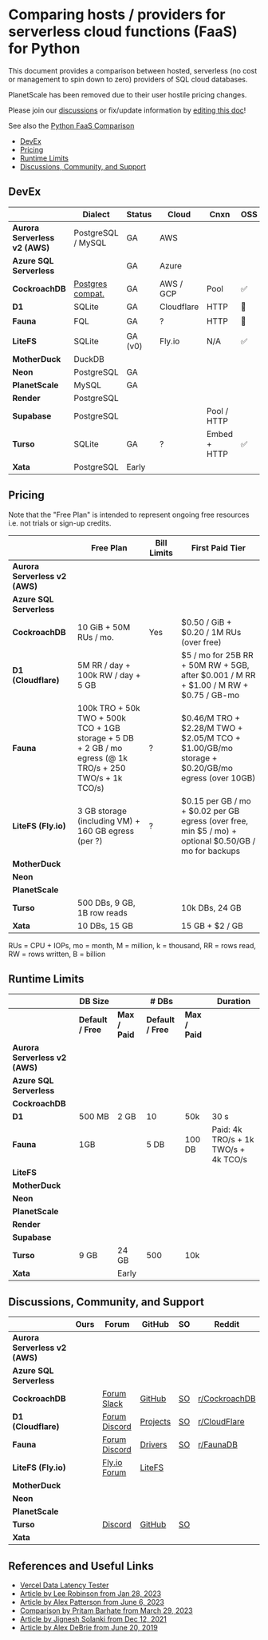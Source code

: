 # Comparing hosts / providers for serverless cloud functions (FaaS) for Python

This document provides a comparison between hosted, serverless (no cost or management to spin down to zero) providers of SQL cloud databases.

PlanetScale has been removed due to their user hostile pricing changes.

Please join our [discussions](https://github.com/hbmartin/comparison-serverless-cloud-sql-databases/discussions) or fix/update information by [editing this doc](https://github.com/hbmartin/comparison-serverless-cloud-sql-databases/edit/main/README.md)!

See also the [Python FaaS Comparison](https://github.com/hbmartin/comparison-hosts-serverless-cloud-function-faas-for-python)

- [DevEx](#devex)
- [Pricing](#pricing)
- [Runtime Limits](#runtime-limits)
- [Discussions, Community, and Support](#discussions-community-and-support)

## DevEx

|                                       | Dialect | Status    | Cloud | Cnxn | OSS | Examples         | Docs |
| ------------------------------------- | -------------- | --------- | ------------------------------- | ---- | ------------------------------------- | ------------------------------------- | ------------------------------------- |
| **Aurora Serverless v2 (AWS)** | PostgreSQL / MySQL | GA | AWS |  |  |      |      |
| **Azure SQL Serverless** |  | GA | Azure |  |  | | |
| **CockroachDB** | [Postgres compat.](https://www.cockroachlabs.com/docs/stable/postgresql-compatibility) | GA | AWS / GCP | Pool | ✅ | [Link](https://www.cockroachlabs.com/docs/stable/example-apps) | 🚀 |
| **D1**        | SQLite           | GA | Cloudflare | HTTP | 🚫 | [Link](https://developers.cloudflare.com/d1/get-started/) | 🚀 |
| **Fauna** | FQL | GA | ? | HTTP | 🚫 | [Link](https://docs.fauna.com/fauna/current/guides/todo) | 👍 |
| **LiteFS**        | SQLite           | GA (v0) | Fly.io | N/A | ✅ | [Link](https://fly.io/docs/litefs/speedrun/) | 🚀 |
| **MotherDuck**             | DuckDB           |        |        |        |        |      |      |
| **Neon**                   | PostgreSQL | GA |        |        |        |      |      |
| **PlanetScale** | MySQL | GA |        |        |        |      |  |
| **Render** | PostgreSQL | | | | | | |
| **Supabase** | PostgreSQL | | | Pool / HTTP | | | |
| **Turso**                  | SQLite           | GA | ? | Embed + HTTP | ✅ | [Link](https://github.com/tursodatabase/awesome-turso) | 🚀 |
| **Xata**                   | PostgreSQL | Early |        |        |        |      |      |

## Pricing

Note that the "Free Plan" is intended to represent ongoing free resources i.e. not trials or sign-up credits.

|                                | **Free Plan**                                                | Bill Limits | **First Paid Tier**                                          |
| ------------------------------ | ------------------------------------------------------------ | ----------- | ------------------------------------------------------------ |
| **Aurora Serverless v2 (AWS)** |                                                              |             |                                                              |
| **Azure SQL Serverless**       |                                                              |             |                                                              |
| **CockroachDB**                | 10 GiB + 50M RUs / mo.                                       | Yes         | $0.50 / GiB + $0.20 / 1M RUs (over free)                     |
| **D1 (Cloudflare)**            | 5M RR / day + 100k RW / day + 5 GB                           |             | $5 / mo for 25B RR + 50M RW + 5GB, after $0.001 / M RR + $1.00 / M RW + $0.75 / GB-mo |
| **Fauna**                      | 100k TRO + 50k TWO + 500k TCO + 1GB storage + 5 DB + 2 GB / mo egress (@ 1k TRO/s + 250 TWO/s + 1k TCO/s) | ?           | $0.46/M TRO + $2.28/M TWO +  $2.05/M TCO + $1.00/GB/mo storage + $0.20/GB/mo egress (over 10GB) |
| **LiteFS (Fly.io)**            | 3 GB storage (including VM) + 160 GB egress (per ?)          | ?           | $0.15 per GB / mo + $0.02 per GB egress (over free, min $5 / mo) + optional $0.50/GB / mo for backups |
| **MotherDuck**                 |                                                              |             |                                                              |
| **Neon**                       |                                                              |             |                                                              |
| **PlanetScale**                |                                                              |             |                                                              |
| **Turso**                      | 500 DBs, 9 GB, 1B row reads                                  |             | 10k DBs, 24 GB                                               |
| **Xata**                       | 10 DBs, 15 GB                                                |             | 15 GB + $2 / GB                                              |

RUs = CPU + IOPs, mo = month, M = million, k = thousand, RR = rows read, RW = rows written, B = billion

## Runtime Limits

|                                | DB Size            |                | # DBs              |                | Duration                             |
| ------------------------------ | ------------------ | -------------- | ------------------ | -------------- | ------------------------------------ |
|                                | **Default / Free** | **Max / Paid** | **Default / Free** | **Max / Paid** |                                      |
| **Aurora Serverless v2 (AWS)** |                    |                |                    |                |                                      |
| **Azure SQL Serverless**       |                    |                |                    |                |                                      |
| **CockroachDB**                |                    |                |                    |                |                                      |
| **D1**                         | 500 MB             | 2 GB           | 10                 | 50k            | 30 s                                 |
| **Fauna**                      | 1GB                |                | 5 DB               | 100 DB         | Paid: 4k TRO/s + 1k TWO/s + 4k TCO/s |
| **LiteFS**                     |                    |                |                    |                |                                      |
| **MotherDuck**                 |                    |                |                    |                |                                      |
| **Neon**                       |                    |                |                    |                |                                      |
| **PlanetScale**                |                    |                |                    |                |                                      |
| **Render**                     |                    |                |                    |                |                                      |
| **Supabase**                   |                    |                |                    |                |                                      |
| **Turso**                      | 9 GB               | 24 GB          | 500                | 10k            |                                      |
| **Xata**                       |                    | Early          |                    |                |                                      |

## Discussions, Community, and Support

|                                | Ours | Forum                                                        | GitHub                                                       | SO                                                           | Reddit                                                 |
| ------------------------------ | ---- | ------------------------------------------------------------ | ------------------------------------------------------------ | ------------------------------------------------------------ | ------------------------------------------------------ |
| **Aurora Serverless v2 (AWS)** |      |                                                              |                                                              |                                                              |                                                        |
| **Azure SQL Serverless**       |      |                                                              |                                                              |                                                              |                                                        |
| **CockroachDB**                |      | [Forum](https://forum.cockroachlabs.com/) [Slack](https://cockroa.ch/slack) | [GitHub](https://github.com/cockroachdb/cockroach)           | [SO](https://stackoverflow.com/questions/tagged/cockroachdb) | [r/CockroachDB](https://www.reddit.com/r/CockroachDB/) |
| **D1 (Cloudflare)**            |      | [Forum](https://community.cloudflare.com/) [Discord](https://discord.com/invite/cloudflaredev) | [Projects](https://developers.cloudflare.com/d1/reference/community-projects/) | [SO](https://stackoverflow.com/questions/tagged/cloudflare-workers) | [r/CloudFlare](https://www.reddit.com/r/CloudFlare/)   |
| **Fauna**                      |      | [Forum](https://forums.fauna.com/) [Discord](https://discord.com/invite/NHwJFdG2B2) | [Drivers](https://github.com/fauna)                          | [SO](https://stackoverflow.com/questions/tagged/faunadb)     | [r/FaunaDB](https://www.reddit.com/r/FaunaDB/)         |
| **LiteFS (Fly.io)**            |      | [Fly.io Forum](https://community.fly.io/)                    | [LiteFS](https://github.com/superfly/litefs)                 |                                                              |                                                        |
| **MotherDuck**                 |      |                                                              |                                                              |                                                              |                                                        |
| **Neon**                       |      |                                                              |                                                              |                                                              |                                                        |
| **PlanetScale**                |      |                                                              |                                                              |                                                              |                                                        |
| **Turso**                      |      | [Discord](https://discord.com/invite/turso)                  | [GitHub](https://github.com/tursodatabase)                   | [SO](https://stackoverflow.com/questions/tagged/turso)       |                                                        |
| **Xata**                       |      |                                                              |                                                              |                                                              |                                                        |

## References and Useful Links

- [Vercel Data Latency Tester](https://edge-data-latency.vercel.app/)
- [Article by Lee Robinson from Jan 28, 2023](https://leerob.substack.com/p/databases-serverless-edge)
- [Article by Alex Patterson from June 6, 2023](https://codingcat.dev/post/2023-databases-for-serverless)
- [Comparison by Pritam Barhate from March 29, 2023](https://mobisoftinfotech.com/resources/blog/serverless-database/)
- [Article by Jignesh Solanki from Dec 12, 2021](https://www.simform.com/blog/serverless-databases/)
- [Article by Alex DeBrie from June 20, 2019](https://www.serverless.com/blog/choosing-a-database-with-serverless)
